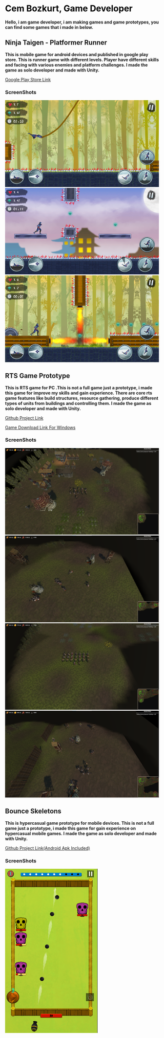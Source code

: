 <h1 style = "color:#000000"> <b> Cem Bozkurt, Game Developer </b> </h1>

<p> <b> Hello, i am game developer, i am making games and game prototypes, you can find some games that i made in below. </b> </p>

## Ninja Taigen - Platformer Runner

<p> <b> This is mobile game for android devices and published in google play store. This is runner game with different levels. Player have different skills and facing with various enemies and platform challenges. I made the game as solo developer and made with Unity.</b> </p>

<a href = "https://play.google.com/store/apps/details?id=com.DomatisGames.NinjaTaigen">Google Play Store Link</a>


### ScreenShots

<img src = "Images/ninja_ss1.png">
<img src = "Images/ninja_ss2.png">
<img src = "Images/ninja_ss3.png">





## RTS Game Prototype
<p> <b> This is RTS game for PC .This is not a full game just a prototype, i made this game for improve my skills and gain experience. There are core rts game features like build structures, resource gathering, produce different types of units from buildings and controlling them. I made the game as solo developer and made with Unity.</b> </p>

<a href = "https://github.com/Domatis/RTSPrototype"> Github Project Link </a> 

<a href = "https://drive.google.com/file/d/1vda5Hx1Lk0lPdAxb6nqd81ikAss3WLzm/view">Game Download Link For Windows</a>

### ScreenShots

<img src = "Images/RTS_ss1.png">
<img src = "Images/RTS_ss2.png">
<img src = "Images/RTS_ss3.png">
<img src = "Images/RTS_ss4.png">

## Bounce Skeletons
<p> <b> This is hypercasual game prototype for mobile devices. This is not a full game just a prototype, i made this game for gain experience on hypercasual mobile games. I made the game as solo developer and made with Unity.</b> </p>

<a href = "https://github.com/Domatis/BounceSkeletons">Github Project Link(Android Apk Included)</a>


### ScreenShots
<img src = "Images/bounce_ss.png">




